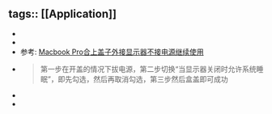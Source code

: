 tags:: [[Application]]
---

-
-
- 参考: [Macbook Pro合上盖子外接显示器不接电源继续使用](https://zhuanlan.zhihu.com/p/161631562)
- > 第一步在开盖的情况下拔电源，第二步切换“当显示器关闭时允许系统睡眠”，即先勾选，然后再取消勾选，第三步然后盒盖即可成功
-
-